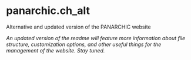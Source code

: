 # panarchic.ch_alt
Alternative and updated version of the PANARCHIC website

*An updated version of the readme will feature more information about file structure, customization options, and other useful things for the management of the website. Stay tuned.*
